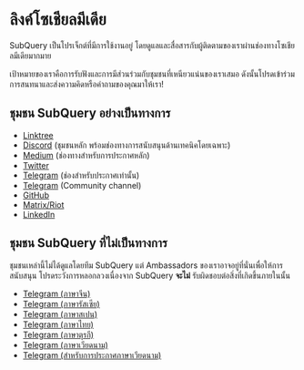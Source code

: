 # ลิงค์โซเชียลมีเดีย

SubQuery เป็นโปรเจ็กต์ที่มีการใช้งานอยู่ โดยดูแลและสื่อสารกับผู้ติดตามของเราผ่านช่องทางโซเชียลมีเดียมากมาย

เป้าหมายของเราคือการรับฟังและการมีส่วนร่วมกับชุมชนที่เหนียวแน่นของเราเสมอ ดังนั้นโปรดเข้าร่วมการสนทนาและส่งความคิดหรือคำถามของคุณมาให้เรา!

## ชุมชน SubQuery อย่างเป็นทางการ

- [Linktree](https://linktr.ee/subquerynetwork)
- [Discord](https://discord.com/invite/subquery) (ชุมชนหลัก พร้อมช่องทางการสนับสนุนด้านเทคนิคโดยเฉพาะ)
- [Medium](https://subquery.medium.com) (ช่องทางสำหรับการประกาศหลัก)
- [Twitter](https://twitter.com/subquerynetwork)
- [Telegram](https://t.me/subquerynetwork) (ช่องสำหรับประกาศเท่านั้น)
- [Telegram](https://t.me/subquerynetworkcommunity) (Community channel)
- [GitHub](https://github.com/subquery/)
- [Matrix/Riot](https://matrix.to/#/#subquery:matrix.org)
- [LinkedIn](https://www.linkedin.com/company/subquery)

## ชุมชน SubQuery ที่ไม่เป็นทางการ

ชุมชนเหล่านี้ไม่ได้ดูแลโดยทีม SubQuery แต่ Ambassadors ของเราอาจอยู่ที่นั่นเพื่อให้การสนับสนุน โปรดระวังการหลอกลวงเนื่องจาก SubQuery **จะไม่** รับผิดชอบต่อสิ่งที่เกิดขึ้นภายในนั้น

- [Telegram (ภาษาจีน)](https://t.me/subquerychina)
- [Telegram (ภาษารัสเซีย)](https://t.me/SubQuery_russia)
- [Telegram (ภาษาสเปน)](https://t.me/SubQueryES)
- [Telegram (ภาษาไทย)](https://t.me/subquerynetworkthai)
- [Telegram (ภาษาตุรกี)](https://t.me/subquery_TR)
- [Telegram (ภาษาเวียดนาม)](https://t.me/subqueryvietnam)
- [Telegram (สำหรับการประกาศภาษาเวียดนาม)](https://t.me/subqueryannvn)
